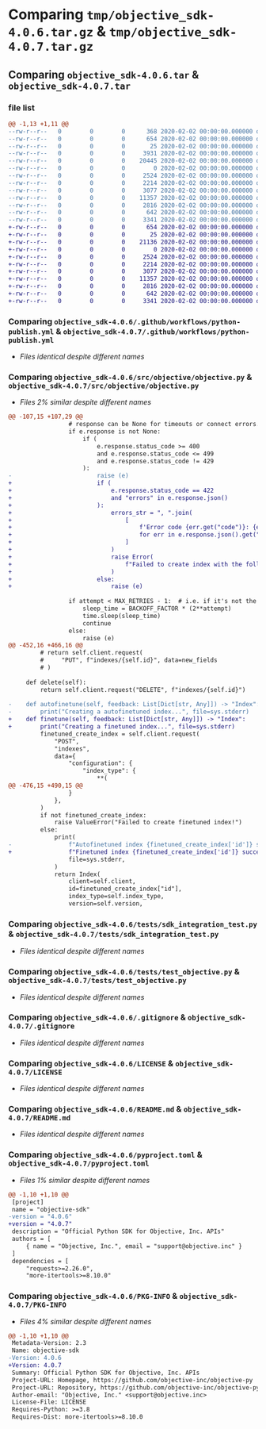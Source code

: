# Comparing `tmp/objective_sdk-4.0.6.tar.gz` & `tmp/objective_sdk-4.0.7.tar.gz`

## Comparing `objective_sdk-4.0.6.tar` & `objective_sdk-4.0.7.tar`

### file list

```diff
@@ -1,13 +1,11 @@
--rw-r--r--   0        0        0      368 2020-02-02 00:00:00.000000 objective_sdk-4.0.6/index.html
--rw-r--r--   0        0        0      654 2020-02-02 00:00:00.000000 objective_sdk-4.0.6/.github/workflows/python-publish.yml
--rw-r--r--   0        0        0       25 2020-02-02 00:00:00.000000 objective_sdk-4.0.6/src/objective/__init__.py
--rw-r--r--   0        0        0     3931 2020-02-02 00:00:00.000000 objective_sdk-4.0.6/src/objective/a.ipynb
--rw-r--r--   0        0        0    20445 2020-02-02 00:00:00.000000 objective_sdk-4.0.6/src/objective/objective.py
--rw-r--r--   0        0        0        0 2020-02-02 00:00:00.000000 objective_sdk-4.0.6/tests/__init__.py
--rw-r--r--   0        0        0     2524 2020-02-02 00:00:00.000000 objective_sdk-4.0.6/tests/sdk_integration_test.py
--rw-r--r--   0        0        0     2214 2020-02-02 00:00:00.000000 objective_sdk-4.0.6/tests/test_objective.py
--rw-r--r--   0        0        0     3077 2020-02-02 00:00:00.000000 objective_sdk-4.0.6/.gitignore
--rw-r--r--   0        0        0    11357 2020-02-02 00:00:00.000000 objective_sdk-4.0.6/LICENSE
--rw-r--r--   0        0        0     2816 2020-02-02 00:00:00.000000 objective_sdk-4.0.6/README.md
--rw-r--r--   0        0        0      642 2020-02-02 00:00:00.000000 objective_sdk-4.0.6/pyproject.toml
--rw-r--r--   0        0        0     3341 2020-02-02 00:00:00.000000 objective_sdk-4.0.6/PKG-INFO
+-rw-r--r--   0        0        0      654 2020-02-02 00:00:00.000000 objective_sdk-4.0.7/.github/workflows/python-publish.yml
+-rw-r--r--   0        0        0       25 2020-02-02 00:00:00.000000 objective_sdk-4.0.7/src/objective/__init__.py
+-rw-r--r--   0        0        0    21136 2020-02-02 00:00:00.000000 objective_sdk-4.0.7/src/objective/objective.py
+-rw-r--r--   0        0        0        0 2020-02-02 00:00:00.000000 objective_sdk-4.0.7/tests/__init__.py
+-rw-r--r--   0        0        0     2524 2020-02-02 00:00:00.000000 objective_sdk-4.0.7/tests/sdk_integration_test.py
+-rw-r--r--   0        0        0     2214 2020-02-02 00:00:00.000000 objective_sdk-4.0.7/tests/test_objective.py
+-rw-r--r--   0        0        0     3077 2020-02-02 00:00:00.000000 objective_sdk-4.0.7/.gitignore
+-rw-r--r--   0        0        0    11357 2020-02-02 00:00:00.000000 objective_sdk-4.0.7/LICENSE
+-rw-r--r--   0        0        0     2816 2020-02-02 00:00:00.000000 objective_sdk-4.0.7/README.md
+-rw-r--r--   0        0        0      642 2020-02-02 00:00:00.000000 objective_sdk-4.0.7/pyproject.toml
+-rw-r--r--   0        0        0     3341 2020-02-02 00:00:00.000000 objective_sdk-4.0.7/PKG-INFO
```

### Comparing `objective_sdk-4.0.6/.github/workflows/python-publish.yml` & `objective_sdk-4.0.7/.github/workflows/python-publish.yml`

 * *Files identical despite different names*

### Comparing `objective_sdk-4.0.6/src/objective/objective.py` & `objective_sdk-4.0.7/src/objective/objective.py`

 * *Files 2% similar despite different names*

```diff
@@ -107,15 +107,29 @@
                 # response can be None for timeouts or connect errors.
                 if e.response is not None:
                     if (
                         e.response.status_code >= 400
                         and e.response.status_code <= 499
                         and e.response.status_code != 429
                     ):
-                        raise (e)
+                        if (
+                            e.response.status_code == 422
+                            and "errors" in e.response.json()
+                        ):
+                            errors_str = ", ".join(
+                                [
+                                    f'Error code {err.get("code")}: {err.get("message")}'
+                                    for err in e.response.json().get("errors", [])
+                                ]
+                            )
+                            raise Error(
+                                f"Failed to create index with the following errors: {errors_str}",
+                            )
+                        else:
+                            raise (e)
 
                 if attempt < MAX_RETRIES - 1:  # i.e. if it's not the last attempt
                     sleep_time = BACKOFF_FACTOR * (2**attempt)
                     time.sleep(sleep_time)
                     continue
                 else:
                     raise (e)
@@ -452,16 +466,16 @@
         # return self.client.request(
         #     "PUT", f"indexes/{self.id}", data=new_fields
         # )
 
     def delete(self):
         return self.client.request("DELETE", f"indexes/{self.id}")
 
-    def autofinetune(self, feedback: List[Dict[str, Any]]) -> "Index":
-        print("Creating a autofinetuned index...", file=sys.stderr)
+    def finetune(self, feedback: List[Dict[str, Any]]) -> "Index":
+        print("Creating a finetuned index...", file=sys.stderr)
         finetuned_create_index = self.client.request(
             "POST",
             "indexes",
             data={
                 "configuration": {
                     "index_type": {
                         **(
@@ -476,15 +490,15 @@
                 }
             },
         )
         if not finetuned_create_index:
             raise ValueError("Failed to create finetuned index!")
         else:
             print(
-                f"Autofinetuned index {finetuned_create_index['id']} successfully created.",
+                f"Finetuned index {finetuned_create_index['id']} successfully created.",
                 file=sys.stderr,
             )
             return Index(
                 client=self.client,
                 id=finetuned_create_index["id"],
                 index_type=self.index_type,
                 version=self.version,
```

### Comparing `objective_sdk-4.0.6/tests/sdk_integration_test.py` & `objective_sdk-4.0.7/tests/sdk_integration_test.py`

 * *Files identical despite different names*

### Comparing `objective_sdk-4.0.6/tests/test_objective.py` & `objective_sdk-4.0.7/tests/test_objective.py`

 * *Files identical despite different names*

### Comparing `objective_sdk-4.0.6/.gitignore` & `objective_sdk-4.0.7/.gitignore`

 * *Files identical despite different names*

### Comparing `objective_sdk-4.0.6/LICENSE` & `objective_sdk-4.0.7/LICENSE`

 * *Files identical despite different names*

### Comparing `objective_sdk-4.0.6/README.md` & `objective_sdk-4.0.7/README.md`

 * *Files identical despite different names*

### Comparing `objective_sdk-4.0.6/pyproject.toml` & `objective_sdk-4.0.7/pyproject.toml`

 * *Files 1% similar despite different names*

```diff
@@ -1,10 +1,10 @@
 [project]
 name = "objective-sdk"
-version = "4.0.6"
+version = "4.0.7"
 description = "Official Python SDK for Objective, Inc. APIs"
 authors = [
     { name = "Objective, Inc.", email = "support@objective.inc" }
 ]
 dependencies = [
     "requests>=2.26.0",
     "more-itertools>=8.10.0"
```

### Comparing `objective_sdk-4.0.6/PKG-INFO` & `objective_sdk-4.0.7/PKG-INFO`

 * *Files 4% similar despite different names*

```diff
@@ -1,10 +1,10 @@
 Metadata-Version: 2.3
 Name: objective-sdk
-Version: 4.0.6
+Version: 4.0.7
 Summary: Official Python SDK for Objective, Inc. APIs
 Project-URL: Homepage, https://github.com/objective-inc/objective-py
 Project-URL: Repository, https://github.com/objective-inc/objective-py
 Author-email: "Objective, Inc." <support@objective.inc>
 License-File: LICENSE
 Requires-Python: >=3.8
 Requires-Dist: more-itertools>=8.10.0
```

